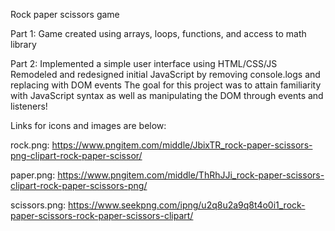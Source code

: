 Rock paper scissors game 

Part 1:
Game created using arrays, loops, functions, and access to math library

Part 2:
Implemented a simple user interface using HTML/CSS/JS
Remodeled and redesigned initial JavaScript by removing console.logs and replacing with DOM events
The goal for this project was to attain familiarity with JavaScript syntax as well as manipulating the DOM through events and listeners!

Links for icons and images are below:

rock.png: https://www.pngitem.com/middle/JbixTR_rock-paper-scissors-png-clipart-rock-paper-scissor/

paper.png: https://www.pngitem.com/middle/ThRhJJi_rock-paper-scissors-clipart-rock-paper-scissors-png/

scissors.png: https://www.seekpng.com/ipng/u2q8u2a9q8t4o0i1_rock-paper-scissors-rock-paper-scissors-clipart/